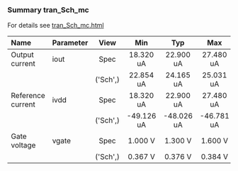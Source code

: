 ### Summary tran_Sch_mc

For details see <a href='tran_Sch_mc.html'>tran_Sch_mc.html</a>

|**Name**|**Parameter**|**View**|**Min** | **Typ** | **Max**|
|:---|:---|:---:|:---:|:---:|:---:|
|Output current|iout | Spec | 18.320 uA | 22.900 uA | 27.480 uA |
| | | ('Sch',)|22.854 uA | 24.165 uA | 25.031 uA |
|Reference current|ivdd | Spec | 18.320 uA | 22.900 uA | 27.480 uA |
| | | ('Sch',)|-49.126 uA | -48.026 uA | -46.781 uA |
|Gate voltage|vgate | Spec | 1.000 V | 1.300 V | 1.600 V |
| | | ('Sch',)|0.367 V | 0.376 V | 0.384 V |
